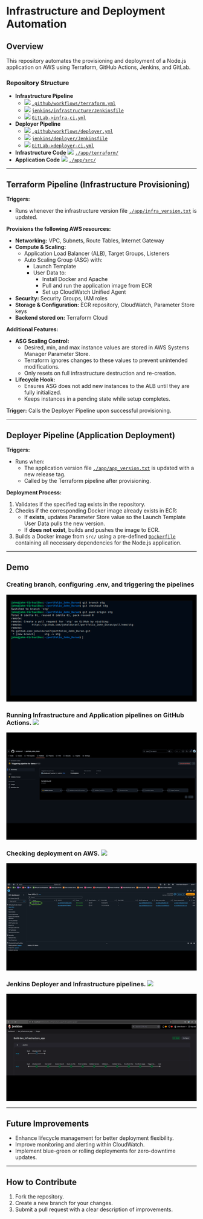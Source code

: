 # Infrastructure and Deployment Automation

## Overview
This repository automates the provisioning and deployment of a Node.js application on AWS using Terraform, GitHub Actions, Jenkins, and GitLab.

### Repository Structure
- **Infrastructure Pipeline**
  - <img src="https://github.com/johalduran7/portfolio_John_Duran/blob/master/resources/github.png" width="18"> [`.github/workflows/terraform.yml`](.github/workflows/terraform.yml)
  - <img src="https://github.com/johalduran7/portfolio_John_Duran/blob/master/resources/jenkins.png" width="18"> [`jenkins/infrastructure/Jenkinsfile`](jenkins/infrastructure/Jenkinsfile)
  - <img src="https://github.com/johalduran7/portfolio_John_Duran/blob/master/resources/gitlab.png" width="18"> [`GitLab->infra-ci.yml`](https://gitlab.com/johalduran/portfolio_John_Duran/-/blob/dev/ci_gitlab/infra-ci.yml?ref_type=heads)
- **Deployer Pipeline**
  - <img src="https://github.com/johalduran7/portfolio_John_Duran/blob/master/resources/github.png" width="18"> [`.github/workflows/deployer.yml`](.github/workflows/deployer.yml)
  - <img src="https://github.com/johalduran7/portfolio_John_Duran/blob/master/resources/jenkins.png" width="18"> [`jenkins/deployer/Jenkinsfile`](jenkins/deployer/Jenkinsfile)
  - <img src="https://github.com/johalduran7/portfolio_John_Duran/blob/master/resources/gitlab.png" width="18"> [`GitLab->deployer-ci.yml`](https://gitlab.com/johalduran/portfolio_John_Duran/-/blob/dev/ci_gitlab/deployer-ci.yml?ref_type=heads)
- **Infrastructure Code** <img src="https://github.com/johalduran7/portfolio_John_Duran/blob/master/resources/terraform.png" width="18"> [`./app/terraform/`](./app/terraform/)
- **Application Code** <img src="https://github.com/johalduran7/portfolio_John_Duran/blob/master/resources/nodejs.png" width="18"> [`./app/src/`](./app/src/)

---
## Terraform Pipeline (Infrastructure Provisioning)
**Triggers:**
- Runs whenever the infrastructure version file [`./app/infra_version.txt`](./app/infra_version.txt) is updated.

**Provisions the following AWS resources:**
- **Networking:** VPC, Subnets, Route Tables, Internet Gateway
- **Compute & Scaling:**
  - Application Load Balancer (ALB), Target Groups, Listeners
  - Auto Scaling Group (ASG) with:
    - Launch Template
    - User Data to:
      - Install Docker and Apache
      - Pull and run the application image from ECR
      - Set up CloudWatch Unified Agent
- **Security:** Security Groups, IAM roles
- **Storage & Configuration:** ECR repository, CloudWatch, Parameter Store keys
- **Backend stored on:** Terraform Cloud

**Additional Features:**
- **ASG Scaling Control:**
  - Desired, min, and max instance values are stored in AWS Systems Manager Parameter Store.
  - Terraform ignores changes to these values to prevent unintended modifications.
  - Only resets on full infrastructure destruction and re-creation.
- **Lifecycle Hook:**
  - Ensures ASG does not add new instances to the ALB until they are fully initialized.
  - Keeps instances in a pending state while setup completes.

**Trigger:** Calls the Deployer Pipeline upon successful provisioning.

---
## Deployer Pipeline (Application Deployment)
**Triggers:**
- Runs when:
  - The application version file [`./app/app_version.txt`](./app/app_version.txt) is updated with a new release tag.
  - Called by the Terraform pipeline after provisioning.

**Deployment Process:**
1. Validates if the specified tag exists in the repository.
2. Checks if the corresponding Docker image already exists in ECR:
   - If **exists**, updates Parameter Store value so the Launch Template User Data pulls the new version.
   - If **does not exist**, builds and pushes the image to ECR.
3. Builds a Docker image from `src/` using a pre-defined [`Dockerfile`](./app/src/Dockerfile) containing all necessary dependencies for the Node.js application.

---
## Demo

### Creating branch, configuring .env, and triggering the pipelines
![Setup](./resources/first_part_gif_portfolio.gif)

### Running Infrastructure and Application pipelines on GitHub Actions. <img src="https://github.com/johalduran7/portfolio_John_Duran/blob/master/resources/github.png" width="30">
![Setup](./resources/second_part_gif_portfolio.gif)

### Checking deployment on AWS. <img src="https://github.com/johalduran7/portfolio_John_Duran/blob/master/resources/aws.png" width="30">
![Setup](./resources/third_part_gif_portfolio.gif)

### Jenkins Deployer and Infrastructure pipelines. <img src="https://github.com/johalduran7/portfolio_John_Duran/blob/master/resources/jenkins.png" width="30">
![Setup](./resources/jenkins_gif_portfolio.gif)

---
## Future Improvements
- Enhance lifecycle management for better deployment flexibility.
- Improve monitoring and alerting within CloudWatch.
- Implement blue-green or rolling deployments for zero-downtime updates.

---
## How to Contribute
1. Fork the repository.
2. Create a new branch for your changes.
3. Submit a pull request with a clear description of improvements.

